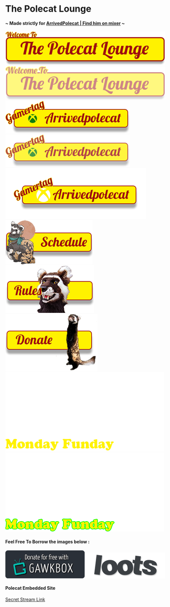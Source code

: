 # The Polecat Lounge

#### ~ Made strictly for [ArrivedPolecat | Find him on mixer](https://mixer.com/ArrivedPolecat) ~

<img src="welcome.png">
<img src="welcome-overlay50.png">
<img src="gamertag.png">
<img src="gamertag75.png">
<img src="gamertag_a.png">
<img src="schedule_button_left.png">
<img src="rules_center.png">
<img src="donate.png">
<img src="monday-funday-stroke.gif">
<img src="mondayfunday.gif">

#### Feel Free To Borrow the images below :
<img src="GawkBox.png">
<img src="loots.png">

#### Polecat Embedded Site

[Secret Stream Link](https://jeremysmai.github.io/thepolecatlounge/thelounge.html)
